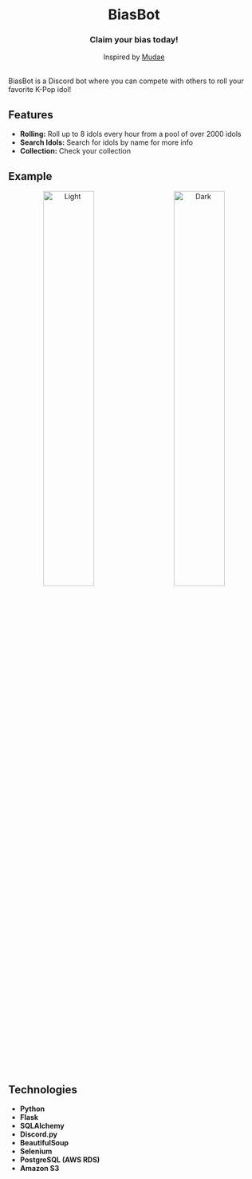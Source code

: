 <div align="center">
  <h1 align="center">BiasBot</h1>
  <h3>Claim your bias today!</h3>
</div>

<div align="center">
  Inspired by 
  <a href="https://top.gg/bot/432610292342587392">Mudae</a>
</div>

<br/>

BiasBot is a Discord bot where you can compete with others to roll your favorite K-Pop idol!

## Features

- **Rolling:**  Roll up to 8 idols every hour from a pool of over 2000 idols
- **Search Idols:** Search for idols by name for more info
- **Collection:** Check your collection

## Example
<p align="center">
  <img alt="Light" src="https://github.com/chillwafflez/BiasBot/assets/98506939/2c95ce30-70da-489b-b2e2-49cbb213ac47" width="45%">
&nbsp; &nbsp; &nbsp; &nbsp;
  <img alt="Dark" src="https://github.com/chillwafflez/BiasBot/assets/98506939/01b624c4-c779-4dae-9dd6-cf9519c5ceb6" width="45%">
</p>

## Technologies
- **Python**
- **Flask**
- **SQLAlchemy**
- **Discord.py** 
- **BeautifulSoup** 
- **Selenium** 
- **PostgreSQL (AWS RDS)**
- **Amazon S3**

